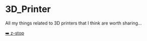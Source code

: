 # 3D_Printer
All my things related to 3D printers that I think are worth sharing...

[:arrow_right: z-stop](/z-stop/)